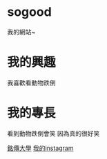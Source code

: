 # sogood
我的網站~

我的興趣
=======
我喜歡看動物跌倒

我的專長
========
看到動物跌倒會笑 因為真的很好笑


[銘傳大學](https://web.mcu.edu.tw/)
[我的instagram](https://www.instagram.com/corgi_0813/)
